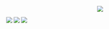 <p align="center"> 
<img src="https://i.ibb.co/7yCGBWd/20200221-135337-picsay.jpg">
</p>

![](https://img.shields.io/badge/python-3.8.0-green)      ![](https://img.shields.io/badge/PHP-7.4.2-blue)     ![](https://img.shields.io/badge/python-2.7.17-orange)
